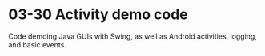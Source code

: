 # 03-30 Activity demo code
Code demoing Java GUIs with Swing, as well as Android activities, logging, and basic events.